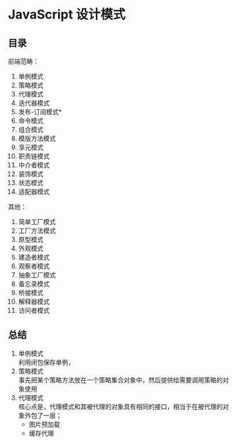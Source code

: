# JavaScript 设计模式

## 目录

前端范畴：

1. 单例模式
1. 策略模式
1. 代理模式
1. 迭代器模式
1. 发布-订阅模式\*
1. 命令模式
1. 组合模式
1. 模版方法模式
1. 享元模式
1. 职责链模式
1. 中介者模式
1. 装饰模式
1. 状态模式
1. 适配器模式

其他：

1. 简单工厂模式
1. 工厂方法模式
1. 原型模式
1. 外观模式
1. 建造者模式
1. 观察者模式
1. 抽象工厂模式
1. 备忘录模式
1. 桥接模式
1. 解释器模式
1. 访问者模式

## 总结

1. 单例模式  
   利用闭包保存单例，
1. 策略模式  
   事先把某个策略方法放在一个策略集合对象中，然后提供给需要调用策略的对象使用
1. 代理模式  
   核心点是，代理模式和其被代理的对象具有相同的接口，相当于在被代理的对象外包了一层；
   * 图片预加载
   * 缓存代理

